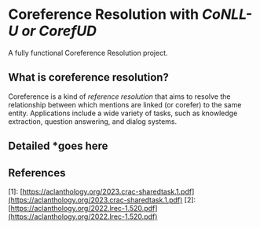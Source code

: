 # Coreference Resolution with *CoNLL-U or CorefUD*
A fully functional Coreference Resolution project.
## What is coreference resolution?
Coreference is a kind of *reference resolution* that aims to resolve the relationship between which mentions are linked (or corefer) to the same entity. Applications include a wide variety of tasks, such as knowledge extraction, question answering, and dialog systems.
## Detailed *goes here
## References
[1]\: [https://aclanthology.org/2023.crac-sharedtask.1.pdf](https://aclanthology.org/2023.crac-sharedtask.1.pdf)
[2]\: [https://aclanthology.org/2022.lrec-1.520.pdf](https://aclanthology.org/2022.lrec-1.520.pdf)




